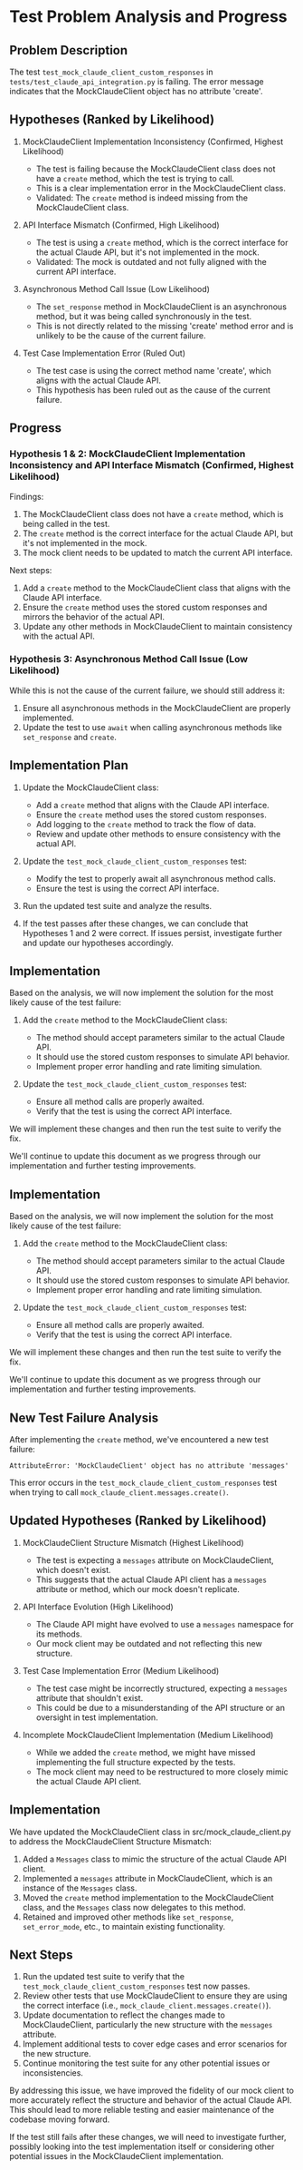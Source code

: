 # Test Problem Analysis and Progress

## Problem Description
The test `test_mock_claude_client_custom_responses` in `tests/test_claude_api_integration.py` is failing. The error message indicates that the MockClaudeClient object has no attribute 'create'.

## Hypotheses (Ranked by Likelihood)

1. MockClaudeClient Implementation Inconsistency (Confirmed, Highest Likelihood)
   - The test is failing because the MockClaudeClient class does not have a `create` method, which the test is trying to call.
   - This is a clear implementation error in the MockClaudeClient class.
   - Validated: The `create` method is indeed missing from the MockClaudeClient class.

2. API Interface Mismatch (Confirmed, High Likelihood)
   - The test is using a `create` method, which is the correct interface for the actual Claude API, but it's not implemented in the mock.
   - Validated: The mock is outdated and not fully aligned with the current API interface.

3. Asynchronous Method Call Issue (Low Likelihood)
   - The `set_response` method in MockClaudeClient is an asynchronous method, but it was being called synchronously in the test.
   - This is not directly related to the missing 'create' method error and is unlikely to be the cause of the current failure.

4. Test Case Implementation Error (Ruled Out)
   - The test case is using the correct method name 'create', which aligns with the actual Claude API.
   - This hypothesis has been ruled out as the cause of the current failure.

## Progress

### Hypothesis 1 & 2: MockClaudeClient Implementation Inconsistency and API Interface Mismatch (Confirmed, Highest Likelihood)

Findings:
1. The MockClaudeClient class does not have a `create` method, which is being called in the test.
2. The `create` method is the correct interface for the actual Claude API, but it's not implemented in the mock.
3. The mock client needs to be updated to match the current API interface.

Next steps:
1. Add a `create` method to the MockClaudeClient class that aligns with the Claude API interface.
2. Ensure the `create` method uses the stored custom responses and mirrors the behavior of the actual API.
3. Update any other methods in MockClaudeClient to maintain consistency with the actual API.

### Hypothesis 3: Asynchronous Method Call Issue (Low Likelihood)

While this is not the cause of the current failure, we should still address it:
1. Ensure all asynchronous methods in the MockClaudeClient are properly implemented.
2. Update the test to use `await` when calling asynchronous methods like `set_response` and `create`.

## Implementation Plan

1. Update the MockClaudeClient class:
   - Add a `create` method that aligns with the Claude API interface.
   - Ensure the `create` method uses the stored custom responses.
   - Add logging to the `create` method to track the flow of data.
   - Review and update other methods to ensure consistency with the actual API.

2. Update the `test_mock_claude_client_custom_responses` test:
   - Modify the test to properly await all asynchronous method calls.
   - Ensure the test is using the correct API interface.

3. Run the updated test suite and analyze the results.

4. If the test passes after these changes, we can conclude that Hypotheses 1 and 2 were correct.
   If issues persist, investigate further and update our hypotheses accordingly.

## Implementation

Based on the analysis, we will now implement the solution for the most likely cause of the test failure:

1. Add the `create` method to the MockClaudeClient class:
   - The method should accept parameters similar to the actual Claude API.
   - It should use the stored custom responses to simulate API behavior.
   - Implement proper error handling and rate limiting simulation.

2. Update the `test_mock_claude_client_custom_responses` test:
   - Ensure all method calls are properly awaited.
   - Verify that the test is using the correct API interface.

We will implement these changes and then run the test suite to verify the fix.

We'll continue to update this document as we progress through our implementation and further testing improvements.

## Implementation

Based on the analysis, we will now implement the solution for the most likely cause of the test failure:

1. Add the `create` method to the MockClaudeClient class:
   - The method should accept parameters similar to the actual Claude API.
   - It should use the stored custom responses to simulate API behavior.
   - Implement proper error handling and rate limiting simulation.

2. Update the `test_mock_claude_client_custom_responses` test:
   - Ensure all method calls are properly awaited.
   - Verify that the test is using the correct API interface.

We will implement these changes and then run the test suite to verify the fix.

We'll continue to update this document as we progress through our implementation and further testing improvements.

## New Test Failure Analysis

After implementing the `create` method, we've encountered a new test failure:

```
AttributeError: 'MockClaudeClient' object has no attribute 'messages'
```

This error occurs in the `test_mock_claude_client_custom_responses` test when trying to call `mock_claude_client.messages.create()`.

## Updated Hypotheses (Ranked by Likelihood)

1. MockClaudeClient Structure Mismatch (Highest Likelihood)
   - The test is expecting a `messages` attribute on MockClaudeClient, which doesn't exist.
   - This suggests that the actual Claude API client has a `messages` attribute or method, which our mock doesn't replicate.

2. API Interface Evolution (High Likelihood)
   - The Claude API might have evolved to use a `messages` namespace for its methods.
   - Our mock client may be outdated and not reflecting this new structure.

3. Test Case Implementation Error (Medium Likelihood)
   - The test case might be incorrectly structured, expecting a `messages` attribute that shouldn't exist.
   - This could be due to a misunderstanding of the API structure or an oversight in test implementation.

4. Incomplete MockClaudeClient Implementation (Medium Likelihood)
   - While we added the `create` method, we might have missed implementing the full structure expected by the tests.
   - The mock client may need to be restructured to more closely mimic the actual Claude API client.

## Implementation

We have updated the MockClaudeClient class in src/mock_claude_client.py to address the MockClaudeClient Structure Mismatch:

1. Added a `Messages` class to mimic the structure of the actual Claude API client.
2. Implemented a `messages` attribute in MockClaudeClient, which is an instance of the `Messages` class.
3. Moved the `create` method implementation to the MockClaudeClient class, and the `Messages` class now delegates to this method.
4. Retained and improved other methods like `set_response`, `set_error_mode`, etc., to maintain existing functionality.

## Next Steps

1. Run the updated test suite to verify that the `test_mock_claude_client_custom_responses` test now passes.
2. Review other tests that use MockClaudeClient to ensure they are using the correct interface (i.e., `mock_claude_client.messages.create()`).
3. Update documentation to reflect the changes made to MockClaudeClient, particularly the new structure with the `messages` attribute.
4. Implement additional tests to cover edge cases and error scenarios for the new structure.
5. Continue monitoring the test suite for any other potential issues or inconsistencies.

By addressing this issue, we have improved the fidelity of our mock client to more accurately reflect the structure and behavior of the actual Claude API. This should lead to more reliable testing and easier maintenance of the codebase moving forward.

If the test still fails after these changes, we will need to investigate further, possibly looking into the test implementation itself or considering other potential issues in the MockClaudeClient implementation.
